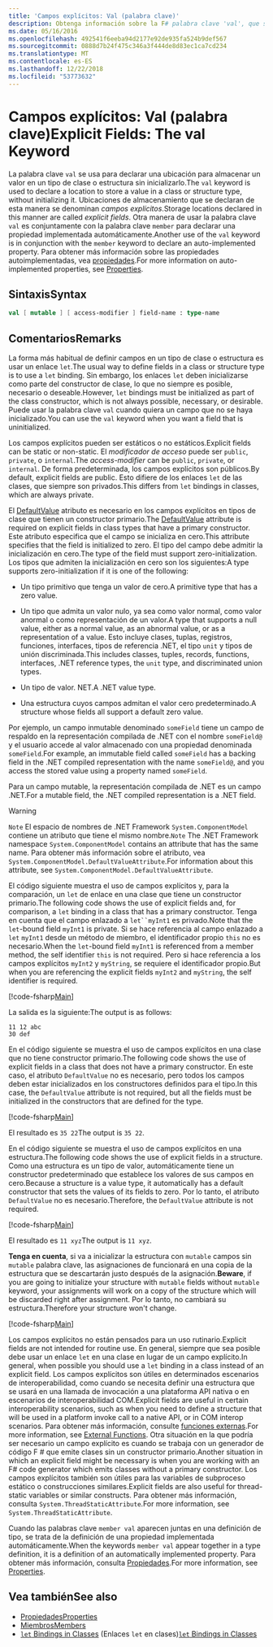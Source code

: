 ```yaml
---
title: 'Campos explícitos: Val (palabra clave)'
description: Obtenga información sobre la F# palabra clave 'val', que se utiliza para declarar una ubicación para almacenar un valor en un tipo de clase o estructura sin inicializar el tipo.
ms.date: 05/16/2016
ms.openlocfilehash: 492541f6eeba94d2177e92de935fa524b9def567
ms.sourcegitcommit: 0888d7b24f475c346a3f444de8d83ec1ca7cd234
ms.translationtype: MT
ms.contentlocale: es-ES
ms.lasthandoff: 12/22/2018
ms.locfileid: "53773632"
---
```

# <a name="explicit-fields-the-val-keyword"></a><span data-ttu-id="d7a2f-103">Campos explícitos: Val (palabra clave)</span><span class="sxs-lookup"><span data-stu-id="d7a2f-103">Explicit Fields: The val Keyword</span></span>

<span data-ttu-id="d7a2f-104">La palabra clave `val` se usa para declarar una ubicación para almacenar un valor en un tipo de clase o estructura sin inicializarlo.</span><span class="sxs-lookup"><span data-stu-id="d7a2f-104">The `val` keyword is used to declare a location to store a value in a class or structure type, without initializing it.</span></span> <span data-ttu-id="d7a2f-105">Ubicaciones de almacenamiento que se declaran de esta manera se denominan *campos explícitos*.</span><span class="sxs-lookup"><span data-stu-id="d7a2f-105">Storage locations declared in this manner are called *explicit fields*.</span></span> <span data-ttu-id="d7a2f-106">Otra manera de usar la palabra clave `val` es conjuntamente con la palabra clave `member` para declarar una propiedad implementada automáticamente.</span><span class="sxs-lookup"><span data-stu-id="d7a2f-106">Another use of the `val` keyword is in conjunction with the `member` keyword to declare an auto-implemented property.</span></span> <span data-ttu-id="d7a2f-107">Para obtener más información sobre las propiedades autoimplementadas, vea [propiedades](properties.md).</span><span class="sxs-lookup"><span data-stu-id="d7a2f-107">For more information on auto-implemented properties, see [Properties](properties.md).</span></span>

## <a name="syntax"></a><span data-ttu-id="d7a2f-108">Sintaxis</span><span class="sxs-lookup"><span data-stu-id="d7a2f-108">Syntax</span></span>

```fsharp
val [ mutable ] [ access-modifier ] field-name : type-name
```

## <a name="remarks"></a><span data-ttu-id="d7a2f-109">Comentarios</span><span class="sxs-lookup"><span data-stu-id="d7a2f-109">Remarks</span></span>

<span data-ttu-id="d7a2f-110">La forma más habitual de definir campos en un tipo de clase o estructura es usar un enlace `let`.</span><span class="sxs-lookup"><span data-stu-id="d7a2f-110">The usual way to define fields in a class or structure type is to use a `let` binding.</span></span> <span data-ttu-id="d7a2f-111">Sin embargo, los enlaces `let` deben inicializarse como parte del constructor de clase, lo que no siempre es posible, necesario o deseable.</span><span class="sxs-lookup"><span data-stu-id="d7a2f-111">However, `let` bindings must be initialized as part of the class constructor, which is not always possible, necessary, or desirable.</span></span> <span data-ttu-id="d7a2f-112">Puede usar la palabra clave `val` cuando quiera un campo que no se haya inicializado.</span><span class="sxs-lookup"><span data-stu-id="d7a2f-112">You can use the `val` keyword when you want a field that is uninitialized.</span></span>

<span data-ttu-id="d7a2f-113">Los campos explícitos pueden ser estáticos o no estáticos.</span><span class="sxs-lookup"><span data-stu-id="d7a2f-113">Explicit fields can be static or non-static.</span></span> <span data-ttu-id="d7a2f-114">El *modificador de acceso* puede ser `public`, `private`, o `internal`.</span><span class="sxs-lookup"><span data-stu-id="d7a2f-114">The *access-modifier* can be `public`, `private`, or `internal`.</span></span> <span data-ttu-id="d7a2f-115">De forma predeterminada, los campos explícitos son públicos.</span><span class="sxs-lookup"><span data-stu-id="d7a2f-115">By default, explicit fields are public.</span></span> <span data-ttu-id="d7a2f-116">Esto difiere de los enlaces `let` de las clases, que siempre son privados.</span><span class="sxs-lookup"><span data-stu-id="d7a2f-116">This differs from `let` bindings in classes, which are always private.</span></span>

<span data-ttu-id="d7a2f-117">El [DefaultValue](https://msdn.microsoft.com/library/a3a3307b-8c05-441e-b109-245511614d58) atributo es necesario en los campos explícitos en tipos de clase que tienen un constructor primario.</span><span class="sxs-lookup"><span data-stu-id="d7a2f-117">The [DefaultValue](https://msdn.microsoft.com/library/a3a3307b-8c05-441e-b109-245511614d58) attribute is required on explicit fields in class types that have a primary constructor.</span></span> <span data-ttu-id="d7a2f-118">Este atributo especifica que el campo se inicializa en cero.</span><span class="sxs-lookup"><span data-stu-id="d7a2f-118">This attribute specifies that the field is initialized to zero.</span></span> <span data-ttu-id="d7a2f-119">El tipo del campo debe admitir la inicialización en cero.</span><span class="sxs-lookup"><span data-stu-id="d7a2f-119">The type of the field must support zero-initialization.</span></span> <span data-ttu-id="d7a2f-120">Los tipos que admiten la inicialización en cero son los siguientes:</span><span class="sxs-lookup"><span data-stu-id="d7a2f-120">A type supports zero-initialization if it is one of the following:</span></span>

- <span data-ttu-id="d7a2f-121">Un tipo primitivo que tenga un valor de cero.</span><span class="sxs-lookup"><span data-stu-id="d7a2f-121">A primitive type that has a zero value.</span></span>

- <span data-ttu-id="d7a2f-122">Un tipo que admita un valor nulo, ya sea como valor normal, como valor anormal o como representación de un valor.</span><span class="sxs-lookup"><span data-stu-id="d7a2f-122">A type that supports a null value, either as a normal value, as an abnormal value, or as a representation of a value.</span></span> <span data-ttu-id="d7a2f-123">Esto incluye clases, tuplas, registros, funciones, interfaces, tipos de referencia .NET, el tipo `unit` y tipos de unión discriminada.</span><span class="sxs-lookup"><span data-stu-id="d7a2f-123">This includes classes, tuples, records, functions, interfaces, .NET reference types, the `unit` type, and discriminated union types.</span></span>

- <span data-ttu-id="d7a2f-124">Un tipo de valor. NET.</span><span class="sxs-lookup"><span data-stu-id="d7a2f-124">A .NET value type.</span></span>

- <span data-ttu-id="d7a2f-125">Una estructura cuyos campos admitan el valor cero predeterminado.</span><span class="sxs-lookup"><span data-stu-id="d7a2f-125">A structure whose fields all support a default zero value.</span></span>

<span data-ttu-id="d7a2f-126">Por ejemplo, un campo inmutable denominado `someField` tiene un campo de respaldo en la representación compilada de .NET con el nombre `someField@` y el usuario accede al valor almacenado con una propiedad denominada `someField`.</span><span class="sxs-lookup"><span data-stu-id="d7a2f-126">For example, an immutable field called `someField` has a backing field in the .NET compiled representation with the name `someField@`, and you access the stored value using a property named `someField`.</span></span>

<span data-ttu-id="d7a2f-127">Para un campo mutable, la representación compilada de .NET es un campo .NET.</span><span class="sxs-lookup"><span data-stu-id="d7a2f-127">For a mutable field, the .NET compiled representation is a .NET field.</span></span>

>[!WARNING]
<span data-ttu-id="d7a2f-128">`Note` El espacio de nombres de .NET Framework `System.ComponentModel` contiene un atributo que tiene el mismo nombre.</span><span class="sxs-lookup"><span data-stu-id="d7a2f-128">`Note` The .NET Framework namespace `System.ComponentModel` contains an attribute that has the same name.</span></span> <span data-ttu-id="d7a2f-129">Para obtener más información sobre el atributo, vea `System.ComponentModel.DefaultValueAttribute`.</span><span class="sxs-lookup"><span data-stu-id="d7a2f-129">For information about this attribute, see `System.ComponentModel.DefaultValueAttribute`.</span></span>

<span data-ttu-id="d7a2f-130">El código siguiente muestra el uso de campos explícitos y, para la comparación, un `let` de enlace en una clase que tiene un constructor primario.</span><span class="sxs-lookup"><span data-stu-id="d7a2f-130">The following code shows the use of explicit fields and, for comparison, a `let` binding in a class that has a primary constructor.</span></span> <span data-ttu-id="d7a2f-131">Tenga en cuenta que el campo enlazado a `let``myInt1` es privado.</span><span class="sxs-lookup"><span data-stu-id="d7a2f-131">Note that the `let`-bound field `myInt1` is private.</span></span> <span data-ttu-id="d7a2f-132">Si se hace referencia al campo enlazado a `let` `myInt1` desde un método de miembro, el identificador propio `this` no es necesario.</span><span class="sxs-lookup"><span data-stu-id="d7a2f-132">When the `let`-bound field `myInt1` is referenced from a member method, the self identifier `this` is not required.</span></span> <span data-ttu-id="d7a2f-133">Pero si hace referencia a los campos explícitos `myInt2` y `myString`, se requiere el identificador propio.</span><span class="sxs-lookup"><span data-stu-id="d7a2f-133">But when you are referencing the explicit fields `myInt2` and `myString`, the self identifier is required.</span></span>

[!code-fsharp[Main](../../../../samples/snippets/fsharp/lang-ref-2/snippet6701.fs)]

<span data-ttu-id="d7a2f-134">La salida es la siguiente:</span><span class="sxs-lookup"><span data-stu-id="d7a2f-134">The output is as follows:</span></span>

```
11 12 abc
30 def
```

<span data-ttu-id="d7a2f-135">En el código siguiente se muestra el uso de campos explícitos en una clase que no tiene constructor primario.</span><span class="sxs-lookup"><span data-stu-id="d7a2f-135">The following code shows the use of explicit fields in a class that does not have a primary constructor.</span></span> <span data-ttu-id="d7a2f-136">En este caso, el atributo `DefaultValue` no es necesario, pero todos los campos deben estar inicializados en los constructores definidos para el tipo.</span><span class="sxs-lookup"><span data-stu-id="d7a2f-136">In this case, the `DefaultValue` attribute is not required, but all the fields must be initialized in the constructors that are defined for the type.</span></span>

[!code-fsharp[Main](../../../../samples/snippets/fsharp/lang-ref-2/snippet6702.fs)]

<span data-ttu-id="d7a2f-137">El resultado es `35 22`</span><span class="sxs-lookup"><span data-stu-id="d7a2f-137">The output is `35 22`.</span></span>

<span data-ttu-id="d7a2f-138">En el código siguiente se muestra el uso de campos explícitos en una estructura.</span><span class="sxs-lookup"><span data-stu-id="d7a2f-138">The following code shows the use of explicit fields in a structure.</span></span> <span data-ttu-id="d7a2f-139">Como una estructura es un tipo de valor, automáticamente tiene un constructor predeterminado que establece los valores de sus campos en cero.</span><span class="sxs-lookup"><span data-stu-id="d7a2f-139">Because a structure is a value type, it automatically has a default constructor that sets the values of its fields to zero.</span></span> <span data-ttu-id="d7a2f-140">Por lo tanto, el atributo `DefaultValue` no es necesario.</span><span class="sxs-lookup"><span data-stu-id="d7a2f-140">Therefore, the `DefaultValue` attribute is not required.</span></span>

[!code-fsharp[Main](../../../../samples/snippets/fsharp/lang-ref-2/snippet6703.fs)]

<span data-ttu-id="d7a2f-141">El resultado es `11 xyz`</span><span class="sxs-lookup"><span data-stu-id="d7a2f-141">The output is `11 xyz`.</span></span>

<span data-ttu-id="d7a2f-142">**Tenga en cuenta**, si va a inicializar la estructura con `mutable` campos sin `mutable` palabra clave, las asignaciones de funcionará en una copia de la estructura que se descartarán justo después de la asignación.</span><span class="sxs-lookup"><span data-stu-id="d7a2f-142">**Beware**, if you are going to initialize your structure with `mutable` fields without `mutable` keyword, your assignments will work on a copy of the structure which will be discarded right after assignment.</span></span> <span data-ttu-id="d7a2f-143">Por lo tanto, no cambiará su estructura.</span><span class="sxs-lookup"><span data-stu-id="d7a2f-143">Therefore your structure won't change.</span></span>

[!code-fsharp[Main](../../../../samples/snippets/fsharp/lang-ref-2/snippet6704.fs)]

<span data-ttu-id="d7a2f-144">Los campos explícitos no están pensados para un uso rutinario.</span><span class="sxs-lookup"><span data-stu-id="d7a2f-144">Explicit fields are not intended for routine use.</span></span> <span data-ttu-id="d7a2f-145">En general, siempre que sea posible debe usar un enlace `let` en una clase en lugar de un campo explícito.</span><span class="sxs-lookup"><span data-stu-id="d7a2f-145">In general, when possible you should use a `let` binding in a class instead of an explicit field.</span></span> <span data-ttu-id="d7a2f-146">Los campos explícitos son útiles en determinados escenarios de interoperabilidad, como cuando se necesita definir una estructura que se usará en una llamada de invocación a una plataforma API nativa o en escenarios de interoperabilidad COM.</span><span class="sxs-lookup"><span data-stu-id="d7a2f-146">Explicit fields are useful in certain interoperability scenarios, such as when you need to define a structure that will be used in a platform invoke call to a native API, or in COM interop scenarios.</span></span> <span data-ttu-id="d7a2f-147">Para obtener más información, consulte [funciones externas](../functions/external-functions.md).</span><span class="sxs-lookup"><span data-stu-id="d7a2f-147">For more information, see [External Functions](../functions/external-functions.md).</span></span> <span data-ttu-id="d7a2f-148">Otra situación en la que podría ser necesario un campo explícito es cuando se trabaja con un generador de código F # que emite clases sin un constructor primario.</span><span class="sxs-lookup"><span data-stu-id="d7a2f-148">Another situation in which an explicit field might be necessary is when you are working with an F# code generator which emits classes without a primary constructor.</span></span> <span data-ttu-id="d7a2f-149">Los campos explícitos también son útiles para las variables de subproceso estático o construcciones similares.</span><span class="sxs-lookup"><span data-stu-id="d7a2f-149">Explicit fields are also useful for thread-static variables or similar constructs.</span></span> <span data-ttu-id="d7a2f-150">Para obtener más información, consulta `System.ThreadStaticAttribute`.</span><span class="sxs-lookup"><span data-stu-id="d7a2f-150">For more information, see `System.ThreadStaticAttribute`.</span></span>

<span data-ttu-id="d7a2f-151">Cuando las palabras clave `member val` aparecen juntas en una definición de tipo, se trata de la definición de una propiedad implementada automáticamente.</span><span class="sxs-lookup"><span data-stu-id="d7a2f-151">When the keywords `member val` appear together in a type definition, it is a definition of an automatically implemented property.</span></span> <span data-ttu-id="d7a2f-152">Para obtener más información, consulta [Propiedades](properties.md).</span><span class="sxs-lookup"><span data-stu-id="d7a2f-152">For more information, see [Properties](properties.md).</span></span>

## <a name="see-also"></a><span data-ttu-id="d7a2f-153">Vea también</span><span class="sxs-lookup"><span data-stu-id="d7a2f-153">See also</span></span>

- [<span data-ttu-id="d7a2f-154">Propiedades</span><span class="sxs-lookup"><span data-stu-id="d7a2f-154">Properties</span></span>](properties.md)
- [<span data-ttu-id="d7a2f-155">Miembros</span><span class="sxs-lookup"><span data-stu-id="d7a2f-155">Members</span></span>](index.md)
- <span data-ttu-id="d7a2f-156">[`let` Bindings in Classes](let-bindings-in-classes.md) (Enlaces `let` en clases)</span><span class="sxs-lookup"><span data-stu-id="d7a2f-156">[`let` Bindings in Classes](let-bindings-in-classes.md)</span></span>